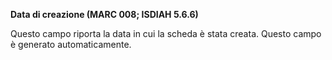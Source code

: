 **Data di creazione (MARC 008; ISDIAH 5.6.6)**

Questo campo riporta la data in cui la scheda è stata creata. Questo campo è generato automaticamente. 
